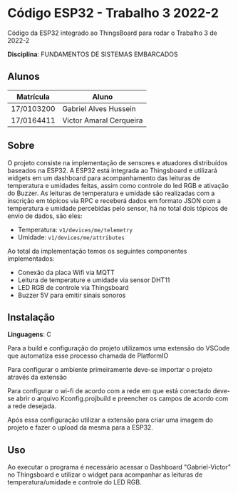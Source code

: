# Código ESP32 - Trabalho 3 2022-2

Código da ESP32 integrado ao ThingsBoard para rodar o Trabalho 3 de 2022-2


**Disciplina**: FUNDAMENTOS DE SISTEMAS EMBARCADOS <br>


## Alunos

| Matrícula  | Aluno                          |
| ---------- | ------------------------------ |
| 17/0103200 | Gabriel Alves Hussein          |
| 17/0164411 | Victor Amaral Cerqueira        |

## Sobre

O projeto consiste na implementação de sensores e atuadores distribuídos baseados na ESP32. A ESP32 está integrada ao Thingsboard e utilizará widgets em um dashboard para acompanhamento das leituras de temperatura e umidades feitas, assim como controle do led RGB e ativação do Buzzer. As leituras de temperatura e umidade são realizadas com a inscrição em tópicos via RPC e receberá dados em formato JSON com a temperatura e umidade percebidas pelo sensor, há no total dois tópicos de envio de dados, são eles:

- Temperatura: `v1/devices/me/telemetry`
- Umidade: `v1/devices/me/attributes`

Ao total da implementação temos os seguintes componentes implementados:

- Conexão da placa Wifi via MQTT 
- Leitura de temperature e umidade via sensor DHT11
- LED RGB de controle via Thingsboard
- Buzzer 5V para emitir sinais sonoros

## Instalação

**Linguagens**: C<br>

Para a build e configuração do projeto utilizamos uma extensão do VSCode que automatiza esse processo chamada de PlatformIO

Para configurar o ambiente primeiramente deve-se importar o projeto através da extensão

Para configurar o wi-fi de acordo com a rede em que está conectado deve-se abrir o arquivo Kconfig.projbuild e preencher os campos de acordo com a rede desejada.

Após essa configuração utilizar a extensão para criar uma imagem do projeto e fazer o upload da mesma para a ESP32.


## Uso

Ao executar o programa é necessário acessar o Dashboard "Gabriel-Victor" no Thingsboard e utilizar o widget para acompanhar as leituras de temperatura/umidade e controle do LED RGB.
